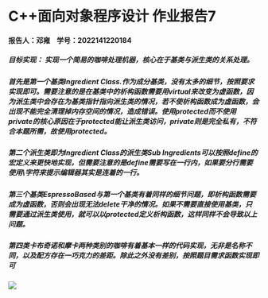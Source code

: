 # C++面向对象程序设计 作业报告7

#### 报告人：邓雍    学号：2022141220184

##### 目标实现： 实现一个简易的咖啡处理机器，核心在于基类与派生类的关系处理。

##### 首先是第一个基类Ingredient Class.作为成分基类，没有太多的细节，按照要求实现即可。需要注意的是在基类中的析构函数需要用virtual来改变为虚函数，因为派生类中会存在为基类指针指向派生类的情况，若不使析构函数成为虚函数，会出现不能完全清理掉内存空间的情况，造成错误。使用protected而不使用private的核心原因在于protected能让派生类访问，private则是完全私有，不符合本题所需，故使用protected。

##### 第二个派生类即为Ingredient Class的派生类Sub Ingredients可以按照define的宏定义来更快地实现，但需要注意的是define需要写在一行内，如果要分行需要使用\字符来提示编辑器其实是连着的一行。

##### 第三个基类EspressoBased与第一个基类有着同样的细节问题，即析构函数需要成为虚函数，否则会出现无法delete干净的情况。如果不需要直接使用基类，只需要通过派生类使用，就可以以protected定义析构函数，这样同样不会导致以上问题。

##### 第四类卡布奇诺和摩卡两种类别的咖啡有着基本一样的代码实现，无非是名称不同，以及配方存在一巧克力的差距。除此之外没有差别，按照题目需求函数实现即可

![](C:\Users\Administrator\Desktop\111\Assignment7\1.png)
